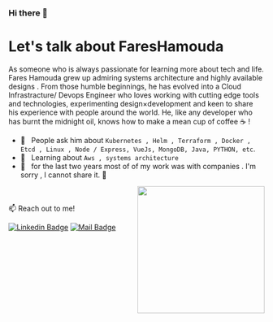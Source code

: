 ### Hi there 👋
# Let's talk about FaresHamouda

As someone who is always passionate for learning more about tech and life. Fares Hamouda grew up admiring systems architecture and highly available designs . From those humble beginnings, he has evolved into a Cloud Infrastracture/ Devops Engineer who loves working with cutting edge tools and technologies, experimenting design×development and keen to share his experience with people around the world. He, like any developer who has burnt the midnight oil, knows how to make a mean cup of coffee ☕️ ! 

  * 💬 &nbsp; People ask him about `Kubernetes , Helm , Terraform , Docker , Etcd , Linux , Node / Express, VueJs, MongoDB, Java, PYTHON, etc`.
  * 📖 &nbsp; Learning about `Aws , systems architecture`
  * 🚨 &nbsp; for the last two years most of of my work was with companies . I'm sorry , I cannot share it. 🥺 

<img align="right" src="https://i.pinimg.com/originals/18/a4/94/18a4949fc9c8067172d3b96e302e7097.gif" height="250"/>
 <br/> 

<br />
📫 Reach out to me!

[![Linkedin Badge](https://img.shields.io/badge/-Fares-0e76a8?style=flat&labelColor=0e76a8&logo=linkedin&logoColor=white)](https://www.linkedin.com/in/hamouda-fares/) [![Mail Badge](https://img.shields.io/badge/-fareshamouda-c0392b?style=flat&labelColor=c0392b&logo=gmail&logoColor=white)](mailto:hamoudaferes@gmail.com)
